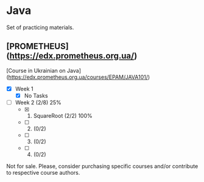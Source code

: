 # Java
Set of practicing materials.

## [PROMETHEUS] (https://edx.prometheus.org.ua/)
[Course in Ukrainian on Java] (https://edx.prometheus.org.ua/courses/EPAM/JAVA101/)

- [x] Week 1
  - [x] No Tasks
- [ ] Week 2 (2/8) 25%
  - [x] 1. SquareRoot (2/2) 100%
  - [ ] 2. (0/2)
  - [ ] 3. (0/2)
  - [ ] 4. (0/2)

Not for sale. Please, consider purchasing specific courses and/or contribute to respective course authors.
